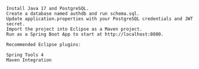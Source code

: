 
	
	Install Java 17 and PostgreSQL.
	Create a database named authdb and run schema.sql.
	Update application.properties with your PostgreSQL credentials and JWT secret.
	Import the project into Eclipse as a Maven project.
	Run as a Spring Boot App to start at http://localhost:8080.
	
	Recommended Eclipse plugins:
	
	Spring Tools 4
	Maven Integration
	
	


